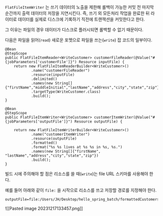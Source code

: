
`FlatFileItemWriter` 는 쓰기 데이터의 노출을 제한해 롤백이 가능한 커밋 전 마지막 순간까지 출력 데이터의 저장을 지연시킨다. 즉, 쓰기 외 모든처리 작업을 완료한 뒤 라이터로 데이터를 실제로 디스크에 기록하기 직전에 트랜잭션을 커밋한다고 한다.

그 이유는 파일의 경우 데이터가 디스크로 플러시되면 롤백할 수 없기 때문이다. 

다음은 파일을 읽어(`read`) 새로운 포멧으로 파일을 쓰는(`write`) 잡 코드의 일부이다.

```
@Bean  
@StepScope  
public FlatFileItemReader<WriteCustomer> customerFileReader(@Value("#{jobParameters['customerFile']}") Resource inputFile) {  
    return new FlatFileItemReaderBuilder<WriteCustomer>()  
            .name("customerFileReader")  
            .resource(inputFile)  
            .delimited()  
            .names(new String[] {"firstName","middleInitial","lastName","address","city","state","zip"})  
            .targetType(WriteCustomer.class)  
            .build();  
}  
  
@Bean  
@StepScope  
public FlatFileItemWriter<WriteCustomer> customerItemWriter(@Value("#{jobParameters['outputFile']}") Resource outputFile) {  
  
    return new FlatFileItemWriterBuilder<WriteCustomer>()  
            .name("customerItemWriter")  
            .resource(outputFile)  
            .formatted()   
            .format("%s %s lives at %s %s in %s, %s.")  
            .names(new String[]{"firstName", "lastName","address","city","state","zip"})  
            .build();  
}
```


빌드 시에 주의해야 할 점은 리소스를 쓸 때(`write`)는 file URL 스키마를 사용해야 한다.

예를 들어 아래와 같이 `file:` 을 시작으로 리소스를 쓰고 저장할 경로를 지정해야 한다.
```
outputFile=file:/Users/JH/Desktop/hello_spring_batch/formattedCustomers.txt
```

![[Pasted image 20231217133457.png]]
